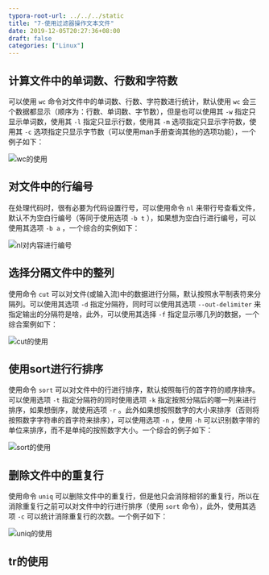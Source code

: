 ```yaml
---
typora-root-url: ../../../static
title: "7-使用过滤器操作文本文件"
date: 2019-12-05T20:27:36+08:00
draft: false
categories: ["Linux"]
---
```


## 计算文件中的单词数、行数和字符数
可以使用 `wc` 命令对文件中的单词数、行数、字符数进行统计，默认使用 `wc` 会三个数据都显示（顺序为：行数、单词数、字节数），但是也可以使用其 `-w` 指定只显示单词数，使用其 `-l` 指定只显示行数，使用其 `-m` 选项指定只显示字符数，使用其 `-c` 选项指定只显示字节数（可以使用man手册查询其他的选项功能），一个例子如下：

![wc的使用][p0]

## 对文件中的行编号
在处理代码时，很有必要为代码设置行号，可以使用命令 `nl` 来带行号查看文件，默认不为空白行编号（等同于使用选项 `-b t` ），如果想为空白行进行编号，可以使用其选项 `-b a` ，一个综合的实例如下：

![nl对内容进行编号][p1]

## 选择分隔文件中的整列
使用命令 `cut` 可以对文件(或输入流)中的数据进行分隔，默认按照水平制表符来分隔列。可以使用其选项 `-d` 指定分隔符，同时可以使用其选项 `--out-delimiter` 来指定输出的分隔符是啥，此外，可以使用其选择 `-f` 指定显示哪几列的数据，一个综合案例如下：

![cut的使用][p2]

## 使用sort进行行排序
使用命令 `sort` 可以对文件中的行进行排序，默认按照每行的首字符的顺序排序。可以使用选项 `-t` 指定分隔符的同时使用选项 `-k` 指定按照分隔后的哪一列来进行排序，如果想倒序，就使用选项 `-r` 。此外如果想按照数字的大小来排序（否则将按照数字字符串的首字符来排序），可以使用选项 `-n` ，使用 `-h` 可以识别数字带的单位来排序，而不是单纯的按照数字大小。一个综合的例子如下：

![sort的使用][p3]

## 删除文件中的重复行
使用命令 `uniq` 可以删除文件中的重复行，但是他只会消除相邻的重复行，所以在消除重复行之前可以对文件中的行进行排序（使用 `sort` 命令），此外，使用其选项 `-c` 可以统计消除重复行的次数。一个例子如下：

![uniq的使用][p4]

## tr的使用





















[p0]:/media/20191207-1.png
[p1]:/media/20191207-2.png
[p2]:/media/20191211-1.png
[p3]:/media/20191211-2.png
[p4]:/media/20191211-3.png